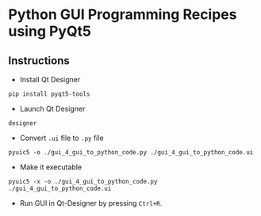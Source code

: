 # Python GUI Programming Recipes using PyQt5

## Instructions
* Install Qt Designer
```
pip install pyqt5-tools
```

* Launch Qt Designer
```
designer
```

* Convert ```.ui``` file to ```.py``` file
```
pyuic5 -o ./gui_4_gui_to_python_code.py ./gui_4_gui_to_python_code.ui 
```

* Make it executable
```
pyuic5 -x -o ./gui_4_gui_to_python_code.py ./gui_4_gui_to_python_code.ui 
```

* Run GUI in Qt-Designer by pressing ```Ctrl+R```.
